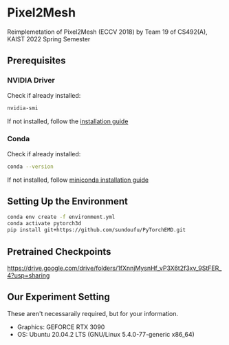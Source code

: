# Pixel2Mesh
Reimplemetation of Pixel2Mesh (ECCV 2018) by Team 19 of CS492(A), KAIST 2022 Spring Semester

## Prerequisites

### NVIDIA Driver

Check if already installed:
```sh
nvidia-smi
```

If not installed, follow the [installation guide](https://docs.nvidia.com/cuda/cuda-installation-guide-linux/index.html#driver-installation)

### Conda

Check if already installed:
```sh
conda --version
```

If not installed, follow [miniconda installation guide](https://conda.io/projects/conda/en/latest/user-guide/install/index.html)

## Setting Up the Environment

```sh
conda env create -f environment.yml
conda activate pytorch3d
pip install git+https://github.com/sundoufu/PyTorchEMD.git
```

## Pretrained Checkpoints
https://drive.google.com/drive/folders/1fXnnjMysnHf_vP3X6t2f3xv_9StFER_4?usp=sharing

## Our Experiment Setting

These aren't necessaraily required, but for your information.

* Graphics: GEFORCE RTX 3090
* OS: Ubuntu 20.04.2 LTS (GNU/Linux 5.4.0-77-generic x86_64)
